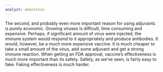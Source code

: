 ```yaml
---
analyst: amantonio
---
```


The second, and probably even more important reason for using adjuvants is purely economic.
Growing viruses is difficult, time consuming and expensive. Perhaps, if significant amount of virus were injected, the immune system would respond to it appropriately and produce antibodies. It would, however, be a much more expensive vaccine. It is much cheaper to take a small amount of the virus, add some adjuvant and get a strong immune reaction. When getting an FDA approval, vaccine’s effectiveness is much more important than its safety. Safety, as we’ve seen, is fairly easy to fake. Faking effectiveness is much harder.
